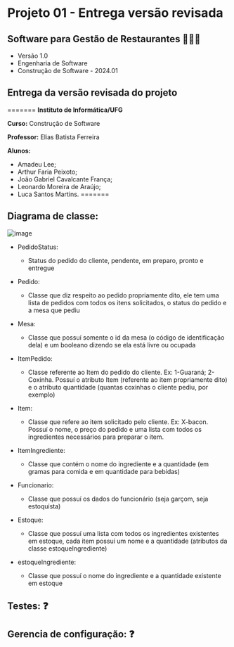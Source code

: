 # Projeto 01 - Entrega versão revisada
## Software para Gestão de Restaurantes 🥘🍳🔥

* Versão 1.0
* Engenharia de Software
* Construção de Software - 2024.01

## Entrega da versão revisada do projeto


=======
**Instituto de Informática/UFG**

**Curso:** Construção de Software

**Professor:** Elias Batista Ferreira

**Alunos:**
  * Amadeu Lee; 
  * Arthur Faria Peixoto;
  * João Gabriel Cavalcante França;
  * Leonardo Moreira de Araújo;
  * Luca Santos Martins.
=======



## Diagrama de classe: 
![image](https://github.com/amadeulee/construcao-software-sgr/assets/62031286/a48a3f12-4fb3-4e3f-a99f-d7cdb2374a20)

* PedidoStatus:
  * Status do pedido do cliente, pendente, em preparo, pronto e entregue

* Pedido:
  * Classe que diz respeito ao pedido propriamente dito, ele tem uma lista de pedidos com todos os itens solicitados, o status do pedido e a mesa que pediu

* Mesa:
  * Classe que possuí somente o id da mesa (o código de identificação dela) e um booleano dizendo se ela está livre ou ocupada

* ItemPedido:
  *  Classe referente ao Item do pedido do cliente. Ex: 1-Guaraná; 2-Coxinha. Possuí o atributo Item (referente ao item propriamente dito) e o atributo quantidade (quantas coxinhas o cliente pediu, por exemplo)

* Item:
  * Classe que refere ao item solicitado pelo cliente. Ex: X-bacon. Possuí o nome, o preço do pedido e uma lista com todos os ingredientes necessários para preparar o item.

* ItemIngrediente:
  * Classe que contém o nome do ingrediente e a quantidade (em gramas para comida e em quantidade para bebidas)

* Funcionario:
  * Classe que possuí os dados do funcionário (seja garçom, seja estoquista)

* Estoque:
  * Classe que possuí uma lista com todos os ingredientes existentes em estoque, cada item possuí um nome e a quantidade (atributos da classe estoqueIngrediente)

* estoqueIngrediente:
  * Classe que possuí o nome do ingrediente e a quantidade existente em estoque

## Testes: ❓

## Gerencia de configuração: ❓
